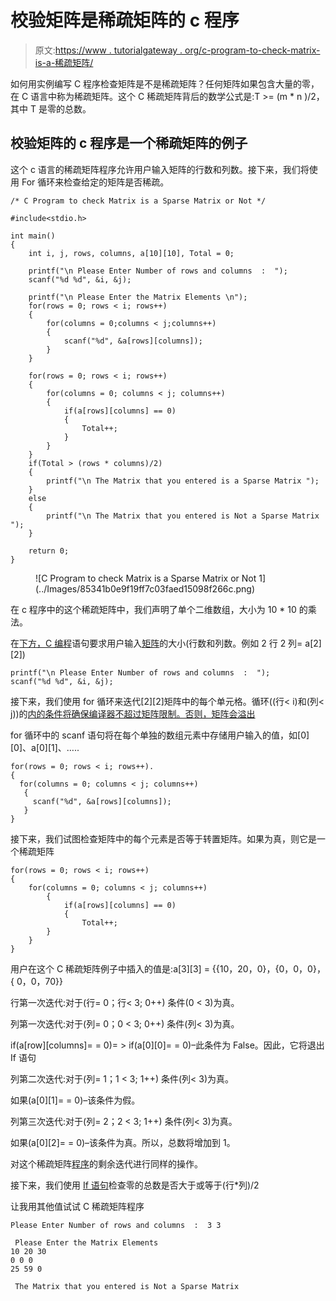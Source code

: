 # 校验矩阵是稀疏矩阵的 c 程序

> 原文:[https://www . tutorialgateway . org/c-program-to-check-matrix-is-a-稀疏矩阵/](https://www.tutorialgateway.org/c-program-to-check-matrix-is-a-sparse-matrix/)

如何用实例编写 C 程序检查矩阵是不是稀疏矩阵？任何矩阵如果包含大量的零，在 C 语言中称为稀疏矩阵。这个 C 稀疏矩阵背后的数学公式是:T >= (m * n )/2，其中 T 是零的总数。

## 校验矩阵的 c 程序是一个稀疏矩阵的例子

这个 c 语言的稀疏矩阵程序允许用户输入矩阵的行数和列数。接下来，我们将使用 For 循环来检查给定的矩阵是否稀疏。

```
/* C Program to check Matrix is a Sparse Matrix or Not */

#include<stdio.h>

int main()
{
 	int i, j, rows, columns, a[10][10], Total = 0;

 	printf("\n Please Enter Number of rows and columns  :  ");
 	scanf("%d %d", &i, &j);

 	printf("\n Please Enter the Matrix Elements \n");
 	for(rows = 0; rows < i; rows++)
  	{
   		for(columns = 0;columns < j;columns++)
    	{
      		scanf("%d", &a[rows][columns]);
    	}
  	}

 	for(rows = 0; rows < i; rows++)
  	{
   		for(columns = 0; columns < j; columns++)
    	{
    		if(a[rows][columns] == 0)
    		{
    			Total++;    		
			}
   	 	}
  	}
  	if(Total > (rows * columns)/2)
  	{
  		printf("\n The Matrix that you entered is a Sparse Matrix ");
	}
	else
	{
		printf("\n The Matrix that you entered is Not a Sparse Matrix ");
	}

 	return 0;
}
```

<figure class="wp-block-image">![C Program to check Matrix is a Sparse Matrix or Not 1](../Images/85341b0e9f19ff7c03faed15098f266c.png)</figure>

在 c 程序中的这个稀疏矩阵中，我们声明了单个二维数组，大小为 10 * 10 的乘法。

在[下方，C 编程](https://www.tutorialgateway.org/c-programming/)语句要求用户输入[矩阵](https://www.tutorialgateway.org/two-dimensional-array-in-c/)的大小(行数和列数。例如 2 行 2 列= a[2][2])

```
printf("\n Please Enter Number of rows and columns  :  ");
scanf("%d %d", &i, &j);
```

接下来，我们使用 for 循环来迭代[2][2]矩阵中的每个单元格。循环((行< i)和(列< j))的[内的条件将确保编译器不超过矩阵限制。否则，矩阵会溢出](https://www.tutorialgateway.org/for-loop-in-c-programming/)

for 循环中的 scanf 语句将在每个单独的数组元素中存储用户输入的值，如[0][0]、a[0][1]、…..

```
for(rows = 0; rows < i; rows++).
{
  for(columns = 0; columns < j; columns++)
   {
     scanf("%d", &a[rows][columns]);
   }
}
```

接下来，我们试图检查矩阵中的每个元素是否等于转置矩阵。如果为真，则它是一个稀疏矩阵

```
for(rows = 0; rows < i; rows++)
{
	for(columns = 0; columns < j; columns++)
    	{
    		if(a[rows][columns] == 0)
    		{
    			Total++;    		
		}
 	}
}
```

用户在这个 C 稀疏矩阵例子中插入的值是:a[3][3] = {{10，20，0}，{0，0，0}，{ 0，0，70}}

行第一次迭代:对于(行= 0；行< 3; 0++)
条件(0 < 3)为真。

列第一次迭代:对于(列= 0；0 < 3; 0++)
条件(列< 3)为真。

if(a[row][columns]= = 0)= > if(a[0][0]= = 0)–此条件为 False。因此，它将退出 If 语句

列第二次迭代:对于(列= 1；1 < 3; 1++)
条件(列< 3)为真。

如果(a[0][1]= = 0)–该条件为假。

列第三次迭代:对于(列= 2；2 < 3; 1++)
条件(列< 3)为真。

如果(a[0][2]= = 0)–该条件为真。所以，总数将增加到 1。

对这个稀疏矩阵[程序](https://www.tutorialgateway.org/c-programming-examples/)的剩余迭代进行同样的操作。

接下来，我们使用 [If 语句](https://www.tutorialgateway.org/if-statement-in-c/)检查零的总数是否大于或等于(行*列)/2

让我用其他值试试 C 稀疏矩阵程序

```
Please Enter Number of rows and columns  :  3 3

 Please Enter the Matrix Elements 
10 20 30
0 0 0
25 59 0

 The Matrix that you entered is Not a Sparse Matrix
```